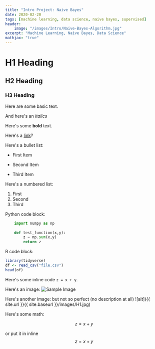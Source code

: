 ```yaml
---
title: "Intro Project: Naive Bayes"
date: 2020-02-20
tags: [machine learning, data science, naive bayes, supervised]
header:
    image: "/images/Intro/Naive-Bayes-Algorithm.jpg"
excerpt: "Machine Learning, Naive Bayes, Data Science"
mathjax: "true"
---
```


# H1 Heading

## H2 Heading

### H3 Heading

Here are some basic text.

And here's an *italics*

Here's some **bold** text.

Here's a [link](https://google.com)?

Here's a bullet list:
* First Item
+ Second Item
- Third Item

Here's a numbered list:
1. First
2. Second
3. Third

Python code block:
```python
    import numpy as np
    
    def test_function(x,y):
        z = np.sum(x,y)
        return z
```

R code block:
```r
library(tidyverse)
df <- read_csv("file.csv")
head(of)
```

Here's some inline code `z = x + y`.

Here's an image:
<img src="{{ site.url }}{{ site.baseurl }}/images/H1.jpg" alt="Sample Image">

Here's another image:
    but not so perfect (no description at all)
![alt]({{ site.url }}{{ site.baseurl }}/images/H1.jpg)

Here's some math:

$$z=x+y$$

or put it in inline $$z=x+y$$
